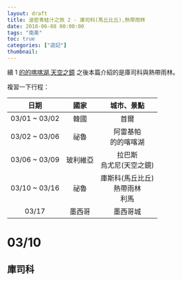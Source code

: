 ```yaml
---
layout: draft
title: 波密青蛙汁之旅 2 - 庫司科(馬丘比丘),熱帶雨林
date: 2018-06-08 00:00:00
tags: "南美"
toc: true
categories: ["遊記"]
thumbnail: 
---
```


續 1 [的的喀喀湖,天空之鏡](/post/Trip-To-Peru-Bolivia-2018-1/) 之後本篇介紹的是庫司科與熱帶雨林。

<!--more-->

複習一下行程：

日期 | 國家 | 城市、景點
:-:|:-:|:-:
03/01 ~ 03/02 | 韓國 | 首爾
03/02 ~ 03/06 | 祕魯 | 阿雷基帕<br>的的喀喀湖
03/06 ~ 03/09 | 玻利維亞 | 拉巴斯<br>烏尤尼(天空之鏡)
03/10 ~ 03/16 | 祕魯 | 庫斯科(馬丘比丘)<br>熱帶雨林<br>利馬
03/17 | 墨西哥 | 墨西哥城

# 03/10

## 庫司科
